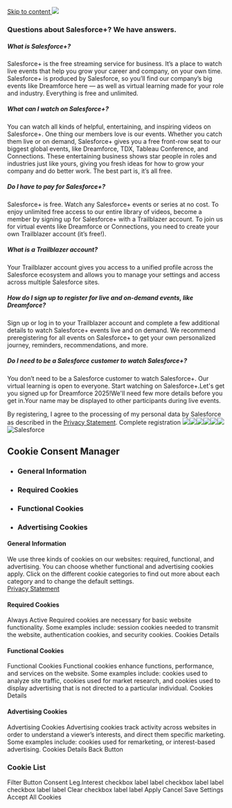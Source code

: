 [ Skip to content ](https://www.salesforce.com/plus/experience/dreamforce_2025/series/service_at_dreamforce_2025/episode/episode-s1e10#main-content)
![](https://cdnapisec.kaltura.com/p/5234272/thumbnail/entry_id/1_89sjhcrg/width/1024/height/576/type/1/quality/100)
### Questions about Salesforce+? We have answers.
##### What is Salesforce+?
Salesforce+ is the free streaming service for business. It’s a place to watch live events that help you grow your career and company, on your own time. Salesforce+ is produced by Salesforce, so you’ll find our company’s big events like Dreamforce here — as well as virtual learning made for your role and industry. Everything is free and unlimited.
##### What can I watch on Salesforce+?
You can watch all kinds of helpful, entertaining, and inspiring videos on Salesforce+. One thing our members love is our events. Whether you catch them live or on demand, Salesforce+ gives you a free front-row seat to our biggest global events, like Dreamforce, TDX, Tableau Conference, and Connections. These entertaining business shows star people in roles and industries just like yours, giving you fresh ideas for how to grow your company and do better work. The best part is, it’s all free.
##### Do I have to pay for Salesforce+?
Salesforce+ is free. Watch any Salesforce+ events or series at no cost. To enjoy unlimited free access to our entire library of videos, become a member by signing up for Salesforce+ with a Trailblazer account. To join us for virtual events like Dreamforce or Connections, you need to create your own Trailblazer account (it’s free!).
##### What is a Trailblazer account?
Your Trailblazer account gives you access to a unified profile across the Salesforce ecosystem and allows you to manage your settings and access across multiple Salesforce sites.
##### How do I sign up to register for live and on-demand events, like Dreamforce?
Sign up or log in to your Trailblazer account and complete a few additional details to watch Salesforce+ events live and on demand. We recommend preregistering for all events on Salesforce+ to get your own personalized journey, reminders, recommendations, and more.
##### Do I need to be a Salesforce customer to watch Salesforce+?
You don’t need to be a Salesforce customer to watch Salesforce+. Our virtual learning is open to everyone.
Start watching on Salesforce+.Let's get you signed up for Dreamforce 2025!We'll need few more details before you get in.Your name may be displayed to other participants during live events.   

By registering, I agree to the processing of my personal data by Salesforce as described in the [Privacy Statement](https://www.salesforce.com/company/privacy/full_privacy/).
Complete registration
![](https://px.ads.linkedin.com/collect/?pid=9838&conversionId=5840410&fmt=gif)![](https://t.co/1/i/adsct?bci=4&dv=UTC%26en-US%2Cen%26Google%20Inc.%26Linux%20x86_64%26255%261080%26600%264%2624%261080%26600%260%26na&eci=3&event=%7B%7D&event_id=66ce8a99-fd7e-4673-9daa-64eca49df63d&integration=gtm&p_id=Twitter&p_user_id=0&pl_id=4cbf4004-7a1e-4b48-8cfc-cddac9542ad7&pt=Salesforce%2B%203%20Agentforce%20Service%20Secrets%20You%20Wish%20You%20Knew%20About%20Sooner&tw_document_href=https%3A%2F%2Fwww.salesforce.com%2Fplus%2Fexperience%2Fdreamforce_2025%2Fseries%2Fservice_at_dreamforce_2025%2Fepisode%2Fepisode-s1e10&tw_iframe_status=0&txn_id=o7f4b&type=javascript&version=2.3.34)![](https://analytics.twitter.com/1/i/adsct?bci=4&dv=UTC%26en-US%2Cen%26Google%20Inc.%26Linux%20x86_64%26255%261080%26600%264%2624%261080%26600%260%26na&eci=3&event=%7B%7D&event_id=66ce8a99-fd7e-4673-9daa-64eca49df63d&integration=gtm&p_id=Twitter&p_user_id=0&pl_id=4cbf4004-7a1e-4b48-8cfc-cddac9542ad7&pt=Salesforce%2B%203%20Agentforce%20Service%20Secrets%20You%20Wish%20You%20Knew%20About%20Sooner&tw_document_href=https%3A%2F%2Fwww.salesforce.com%2Fplus%2Fexperience%2Fdreamforce_2025%2Fseries%2Fservice_at_dreamforce_2025%2Fepisode%2Fepisode-s1e10&tw_iframe_status=0&txn_id=o7f4b&type=javascript&version=2.3.34)![](https://t.co/1/i/adsct?bci=4&dv=UTC%26en-US%2Cen%26Google%20Inc.%26Linux%20x86_64%26255%261080%26600%264%2624%261080%26600%260%26na&eci=3&event=%7B%7D&event_id=f0c3e672-7bd8-455f-a135-c2744fd3608b&integration=gtm&p_id=Twitter&p_user_id=0&pl_id=4cbf4004-7a1e-4b48-8cfc-cddac9542ad7&pt=Salesforce%2B%203%20Agentforce%20Service%20Secrets%20You%20Wish%20You%20Knew%20About%20Sooner&tw_document_href=https%3A%2F%2Fwww.salesforce.com%2Fplus%2Fexperience%2Fdreamforce_2025%2Fseries%2Fservice_at_dreamforce_2025%2Fepisode%2Fepisode-s1e10&tw_iframe_status=0&txn_id=o1pg8&type=javascript&version=2.3.34)![](https://analytics.twitter.com/1/i/adsct?bci=4&dv=UTC%26en-US%2Cen%26Google%20Inc.%26Linux%20x86_64%26255%261080%26600%264%2624%261080%26600%260%26na&eci=3&event=%7B%7D&event_id=f0c3e672-7bd8-455f-a135-c2744fd3608b&integration=gtm&p_id=Twitter&p_user_id=0&pl_id=4cbf4004-7a1e-4b48-8cfc-cddac9542ad7&pt=Salesforce%2B%203%20Agentforce%20Service%20Secrets%20You%20Wish%20You%20Knew%20About%20Sooner&tw_document_href=https%3A%2F%2Fwww.salesforce.com%2Fplus%2Fexperience%2Fdreamforce_2025%2Fseries%2Fservice_at_dreamforce_2025%2Fepisode%2Fepisode-s1e10&tw_iframe_status=0&txn_id=o1pg8&type=javascript&version=2.3.34)![](https://id.rlcdn.com/464526.gif)
![Salesforce](https://a.sfdcstatic.com/digital/one-trust/core/stable/consent/8e783e8c-0ad0-475d-8fca-4a03afa0a02a/01938ba0-2bc1-7129-9a4c-e70d4380975d/logos/ddb906c9-f57b-40fc-85a1-c8bcbc371b0d/6a33a761-886e-4860-8e17-abc0832f7a62/corporate_logo_big.png)
## Cookie Consent Manager
  * ### General Information
  * ### Required Cookies
  * ### Functional Cookies
  * ### Advertising Cookies


#### General Information
We use three kinds of cookies on our websites: required, functional, and advertising. You can choose whether functional and advertising cookies apply. Click on the different cookie categories to find out more about each category and to change the default settings.   
[Privacy Statement](https://www.salesforce.com/company/privacy/full_privacy/)
#### Required Cookies
Always Active
Required cookies are necessary for basic website functionality. Some examples include: session cookies needed to transmit the website, authentication cookies, and security cookies.
Cookies Details‎
#### Functional Cookies
Functional Cookies
Functional cookies enhance functions, performance, and services on the website. Some examples include: cookies used to analyze site traffic, cookies used for market research, and cookies used to display advertising that is not directed to a particular individual.
Cookies Details‎
#### Advertising Cookies
Advertising Cookies
Advertising cookies track activity across websites in order to understand a viewer’s interests, and direct them specific marketing. Some examples include: cookies used for remarketing, or interest-based advertising.
Cookies Details‎
Back Button
### Cookie List
Filter Button
Consent Leg.Interest
checkbox label label
checkbox label label
checkbox label label
Clear
checkbox label label
Apply Cancel
Save Settings
Accept All Cookies
[](https://onetrust.com/poweredbyonetrust)
